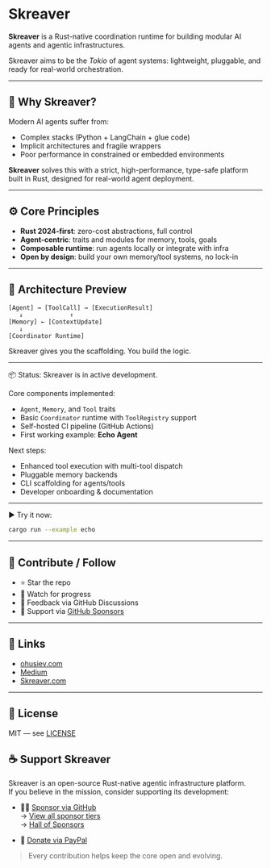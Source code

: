 # Skreaver

**Skreaver** is a Rust-native coordination runtime for building modular AI agents and agentic infrastructures.

Skreaver aims to be the *Tokio* of agent systems: lightweight, pluggable, and ready for real-world orchestration.

---

## 🧠 Why Skreaver?

Modern AI agents suffer from:

- Complex stacks (Python + LangChain + glue code)
- Implicit architectures and fragile wrappers
- Poor performance in constrained or embedded environments

**Skreaver** solves this with a strict, high-performance, type-safe platform built in Rust, designed for real-world agent deployment.

---

## ⚙️ Core Principles

- **Rust 2024-first**: zero-cost abstractions, full control
- **Agent-centric**: traits and modules for memory, tools, goals
- **Composable runtime**: run agents locally or integrate with infra
- **Open by design**: build your own memory/tool systems, no lock-in

---

## 📐 Architecture Preview

```text
[Agent] → [ToolCall] → [ExecutionResult]
   ↓             ↑
[Memory] ← [ContextUpdate]
   ↓
[Coordinator Runtime]
````

Skreaver gives you the scaffolding. You build the logic.

---

📦 Status: Skreaver is in active development.

Core components implemented:
- `Agent`, `Memory`, and `Tool` traits
- Basic `Coordinator` runtime with `ToolRegistry` support
- Self-hosted CI pipeline (GitHub Actions)
- First working example: **Echo Agent**

Next steps:
- Enhanced tool execution with multi-tool dispatch
- Pluggable memory backends
- CLI scaffolding for agents/tools
- Developer onboarding & documentation

---

▶️ Try it now:
```bash
cargo run --example echo
```

---

## 🤝 Contribute / Follow

* ⭐ Star the repo
* 👀 Watch for progress
* 💬 Feedback via GitHub Discussions
* 💸 Support via [GitHub Sponsors](https://github.com/sponsors/shurankain)

---

## 🔗 Links

* [ohusiev.com](https://ohusiev.com)
* [Medium](https://medium.com/@ohusiev_6834)
* [Skreaver.com](https://skreaver.com)

---

## 📄 License

MIT — see [LICENSE](./LICENSE)

## ☕ Support Skreaver

Skreaver is an open-source Rust-native agentic infrastructure platform.  
If you believe in the mission, consider supporting its development:

- 💛💙 [Sponsor via GitHub](https://github.com/sponsors/shurankain)  
  → [View all sponsor tiers](./sponsorship/SPONSORS.md)  
  → [Hall of Sponsors](./sponsorship/hall-of-sponsors.md)

- 💸 [Donate via PayPal](https://www.paypal.com/paypalme/olhusiev)

> Every contribution helps keep the core open and evolving.
